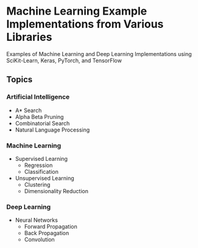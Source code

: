 # Machine Learning Example Implementations from Various Libraries

Examples of Machine Learning and Deep Learning Implementations using SciKit-Learn, Keras, PyTorch, and TensorFlow

## Topics

### Artificial Intelligence

- A* Search
- Alpha Beta Pruning
- Combinatorial Search
- Natural Language Processing

### Machine Learning

- Supervised Learning
  - Regression
  - Classification
- Unsupervised Learning
  - Clustering
  - Dimensionality Reduction

### Deep Learning

- Neural Networks
  - Forward Propagation
  - Back Propagation
  - Convolution

